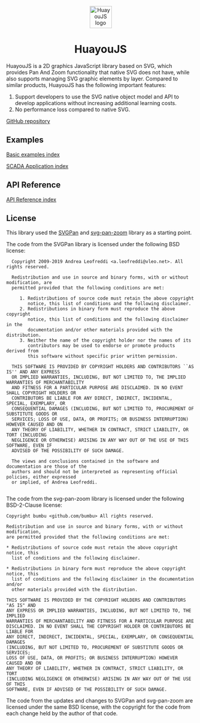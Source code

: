 <p align="center">
   <img src="http://huayoujs.github.io/huayou/logo.png" alt="HuayouJS logo" width="59" height="59" />
</p>
<h1 align="center">HuayouJS</h1>


HuayouJS is a 2D graphics JavaScript library based on SVG, which provides Pan And Zoom functionality that native SVG does not have, while also supports managing SVG graphic elements by layer. Compared to similar products, HuayouJS has the following important features:
1. Support developers to use the SVG native object model and API to develop applications without increasing additional learning costs.
2. No performance loss compared to native SVG.


[GitHub repository](http://github.com/huayoujs/huayou)


Examples
-------------
[Basic examples index](https://huayoujs.github.io/huayou/examples/basic/index.html)

[SCADA Application index](https://huayoujs.github.io/huayou/examples/scada/index.html)

API Reference
-------------
[API Reference index](https://huayoujs.github.io/huayou/docs/api/index.html)


License
-------
This library used the [SVGPan](https://github.com/aleofreddi/svgpan) and [svg-pan-zoom](https://github.com/ariutta/svg-pan-zoom) library as a starting point.

The code from the SVGPan library is licensed under the following BSD license:

```
  Copyright 2009-2019 Andrea Leofreddi <a.leofreddi@vleo.net>. All rights reserved.
  
  Redistribution and use in source and binary forms, with or without modification, are
  permitted provided that the following conditions are met:
  
     1. Redistributions of source code must retain the above copyright
        notice, this list of conditions and the following disclaimer.
     2. Redistributions in binary form must reproduce the above copyright
        notice, this list of conditions and the following disclaimer in the
        documentation and/or other materials provided with the distribution.
     3. Neither the name of the copyright holder nor the names of its 
        contributors may be used to endorse or promote products derived from 
        this software without specific prior written permission.
  
  THIS SOFTWARE IS PROVIDED BY COPYRIGHT HOLDERS AND CONTRIBUTORS ``AS IS'' AND ANY EXPRESS 
  OR IMPLIED WARRANTIES, INCLUDING, BUT NOT LIMITED TO, THE IMPLIED WARRANTIES OF MERCHANTABILITY 
  AND FITNESS FOR A PARTICULAR PURPOSE ARE DISCLAIMED. IN NO EVENT SHALL COPYRIGHT HOLDERS OR
  CONTRIBUTORS BE LIABLE FOR ANY DIRECT, INDIRECT, INCIDENTAL, SPECIAL, EXEMPLARY, OR
  CONSEQUENTIAL DAMAGES (INCLUDING, BUT NOT LIMITED TO, PROCUREMENT OF SUBSTITUTE GOODS OR
  SERVICES; LOSS OF USE, DATA, OR PROFITS; OR BUSINESS INTERRUPTION) HOWEVER CAUSED AND ON
  ANY THEORY OF LIABILITY, WHETHER IN CONTRACT, STRICT LIABILITY, OR TORT (INCLUDING
  NEGLIGENCE OR OTHERWISE) ARISING IN ANY WAY OUT OF THE USE OF THIS SOFTWARE, EVEN IF
  ADVISED OF THE POSSIBILITY OF SUCH DAMAGE.
  
  The views and conclusions contained in the software and documentation are those of the
  authors and should not be interpreted as representing official policies, either expressed
  or implied, of Andrea Leofreddi.
 
```
The code from the svg-pan-zoom library is licensed under the following BSD-2-Clause license:

```
Copyright bumbu <github.com/bumbu> All rights reserved.

Redistribution and use in source and binary forms, with or without modification,
are permitted provided that the following conditions are met:

* Redistributions of source code must retain the above copyright notice, this
  list of conditions and the following disclaimer.

* Redistributions in binary form must reproduce the above copyright notice, this
  list of conditions and the following disclaimer in the documentation and/or
  other materials provided with the distribution.

THIS SOFTWARE IS PROVIDED BY THE COPYRIGHT HOLDERS AND CONTRIBUTORS "AS IS" AND
ANY EXPRESS OR IMPLIED WARRANTIES, INCLUDING, BUT NOT LIMITED TO, THE IMPLIED
WARRANTIES OF MERCHANTABILITY AND FITNESS FOR A PARTICULAR PURPOSE ARE
DISCLAIMED. IN NO EVENT SHALL THE COPYRIGHT HOLDER OR CONTRIBUTORS BE LIABLE FOR
ANY DIRECT, INDIRECT, INCIDENTAL, SPECIAL, EXEMPLARY, OR CONSEQUENTIAL DAMAGES
(INCLUDING, BUT NOT LIMITED TO, PROCUREMENT OF SUBSTITUTE GOODS OR SERVICES;
LOSS OF USE, DATA, OR PROFITS; OR BUSINESS INTERRUPTION) HOWEVER CAUSED AND ON
ANY THEORY OF LIABILITY, WHETHER IN CONTRACT, STRICT LIABILITY, OR TORT
(INCLUDING NEGLIGENCE OR OTHERWISE) ARISING IN ANY WAY OUT OF THE USE OF THIS
SOFTWARE, EVEN IF ADVISED OF THE POSSIBILITY OF SUCH DAMAGE.

```

The code from the updates and changes to SVGPan and svg-pan-zoom are licensed under the same BSD license, with the copyright for the code from each change held by the author of that code.
